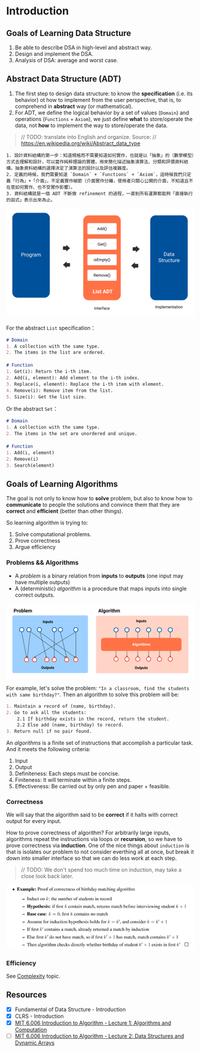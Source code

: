 # Introduction
## Goals of Learning Data Structure
1. Be able to describe DSA in high-level and abstract way.
2. Design and implement the DSA.
3. Analysis of DSA: average and worst case.

## Abstract Data Structure (ADT)
1. The first step to design data structure: to know the **specification** (i.e. its behavior) ot how to implement from the user perspective, that is, to comprehend in **abstract** way (or mathematical). 
2. For ADT, we define the logical behavior by a set of values (`Domain`) and operations (`Functions` + `Axiom`), we just define **what** to store/operate the data, not **how** to implement the way to store/operate the data.

> // TODO: translate into English and organize.
> Source: // https://en.wikipedia.org/wiki/Abstract_data_type

```
1. 設計資料結構的第一步：知道規格而不需要知道如何實作，也就是以「抽象」的（數學模型）方式去理解和設計，可以當作純粹理論的實體，用來簡化描述抽象演算法、分類和評價資料結構，抽象資料結構的選擇決定了演算法的設計以及評估複雜度。
2. 定義的時候，我們需要知道 `Domain` + `Functions` + `Axiom`，這時候我們只定義「行為」+「介面」，不定義實作細節（介面實作分離，使用者只關心公開的介面，不知道且不在意如何實作、也不受實作影響）。
3. 資料結構就是一個 ADT 不斷做 refinement 的過程，一直到所有運算都能夠「直接執行的函式」表示出來為止。
```

<img src='../media/ADT.png' alt='ADT'/>

For the abstract `List` specification：

```md
# Domain
1. A collection with the same type.
2. The items in the list are ordered.

# Function
1. Get(i): Return the i-th item.
2. Add(i, element): Add element to the i-th index.
3. Replace(i, element): Replace the i-th item with element.
4. Remove(i): Remove item from the list.
5. Size(i): Get the list size.
```

Or the abstract `Set`：

```md
# Domain
1. A collection with the same type.
2. The items in the set are unordered and unique.

# Function
1. Add(i, element)
2. Remove(i)
3. Search(element)
```

## Goals of Learning Algorithms
The goal is not only to know how to **solve** problem, but also to know how to **communicate** to people the solutions and convince them that they are **correct** and **efficient** (better than other things).

So learning algorithm is trying to:
1. Solve computational problems.
2. Prove correctness
3. Argue efficiency

### Problems && Algorithms
* A *problem* is a binary relation from **inputs** to **outputs** (one input may have multiple outputs)
* A (deterministic) *algorithm* is a procedure that maps inputs into single correct outputs.

<img src='../media/problem-algorithm.png' alt='ADT'/>

For example, let's solve the problem: `"In a classroom, find the students with same birthday?"`. Then an algorithm to solve this problem will be:

```md
1. Maintain a record of (name, birthday).
2. Go to ask all the students:
    2.1 If birthday exists in the record, return the student.
    2.2 Else add (name, birthday) to record.
3. Return null if no pair found.
```

An *algorithms* is a finite set of instructions that accomplish a particular task. And it meets the following criteria:
1. Input
2. Output
3. Definiteness: Each steps must be concise.
4. Finiteness: It will terminate within a finite steps.
5. Effectiveness: Be carried out by only pen and paper + feasible.

### Correctness
We will say that the algorithm said to be **correct** if it halts with correct output for every input.

How to prove correctness of algorithm? For arbitrarily large inputs, algorithms repeat the instructions via loops or **recursion**, so we have to prove correctness via **induction**. One of the nice things about `induction` is that is isolates our problem to not consider everthing all at once, but break it down into smaller interface so that we can do less work at each step.

> // TODO: We don't spend too much time on induction, may take a close look back later.

<img src='../media/induction.png' alt='ADT'/>

### Efficiency
See [Complexity](./complexity.md) topic.

## Resources
- [X] Fundamental of Data Structure - Introduction
- [X] CLRS - Introduction
- [X] [MIT 6.006 Introduction to Algorithm - Lecture 1: Algorithms and Computation](https://ocw.mit.edu/courses/electrical-engineering-and-computer-science/6-006-introduction-to-algorithms-spring-2020/lecture-videos/lecture-1-algorithms-and-computation/)
- [ ] [MIT 6.006 Introduction to Algorithm - Lecture 2: Data Structures and Dynamic Arrays](https://ocw.mit.edu/courses/electrical-engineering-and-computer-science/6-006-introduction-to-algorithms-spring-2020/lecture-videos/lecture-2-data-structures-and-dynamic-arrays/)
